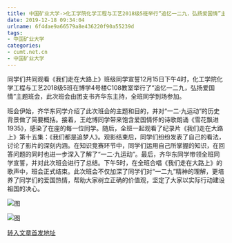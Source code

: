 ```yaml
---
title: 中国矿业大学->化工学院化学工程与工艺2018级5班举行“追忆一二九，弘扬爱国情”主题班会 | cumt.net.cn
date: 2019-12-18 09:34:04
urlname: 6f4dae9a66579a8e436220f90a55239d
tags: 
- 中国矿业大学
categories:
- cumt.net.cn
- 中国矿业大学
---
```

同学们共同观看《我们走在大路上》班级同学宣誓12月15日下午4时，化工学院化学工程与工艺2018级5班在博学4号楼C108教室举行了“追忆一二九，弘扬爱国情”主题班会，此次班会由团支书齐华东主持，全班同学到场参加。

班会伊始，齐华东同学介绍了此次班会的主题和目的，并对“一二·九运动”的历史背景做了简要概括。接着，王屹博同学带来饱含爱国情怀的诗歌朗诵《雪花飘进1935》，感染了在座的每一位同学。随后，全班一起观看了纪录片《我们走在大路上》第十五集：《我们都是追梦人》。观影结束后，同学们纷纷发表了自己的看法，讨论了影片的深刻内涵。在知识竞赛环节中，同学们运用自己所掌握的知识，在回答问题的同时也进一步深入了解了“一二·九运动”。最后，齐华东同学带领全班同学宣誓，并对此次班会进行了总结。下午5时，在全班合唱《我们走在大路上》的歌声中，班会正式结束。此次班会不仅加深了同学们对“一二九”精神的理解，更培养了同学们的爱国热情，帮助大家树立正确的价值观，坚定了大家以实际行动建设祖国的决心。

![图](http://xwzx.cumt.edu.cn/_upload/article/images/40/8c/d054b0404507a2b580cff4276671/b8832bf2-580a-463c-bd88-59ad5051ab20.jpg)

![图](http://xwzx.cumt.edu.cn/_upload/article/images/40/8c/d054b0404507a2b580cff4276671/b5998ae2-c157-48f4-b0aa-e0d0576de188.jpg)

[转入文章首发地址](http://xwzx.cumt.edu.cn/77/17/c523a554775/page.htm)
